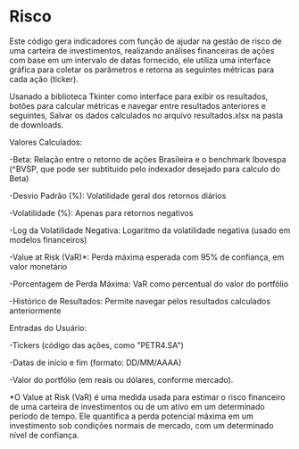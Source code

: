 # Risco
Este código gera indicadores com função de ajudar na gestão de risco de uma carteira de investimentos, realizando análises financeiras de ações com base em um intervalo de datas fornecido, ele utiliza uma interface gráfica para coletar os parâmetros e retorna as seguintes métricas para cada ação (ticker).

Usanado a biblioteca Tkinter como interface para exibir os resultados, botões para calcular métricas e navegar entre resultados anteriores e seguintes, Salvar os dados calculados no arquivo resultados.xlsx na pasta de downloads.

Valores Calculados: 

-Beta: Relação entre o retorno de ações Brasileira e o benchmark Ibovespa (^BVSP, que pode ser subtituido pelo indexador desejado para calculo do Beta)

-Desvio Padrão (%): Volatilidade geral dos retornos diários

-Volatilidade (%): Apenas para retornos negativos

-Log da Volatilidade Negativa: Logaritmo da volatilidade negativa (usado em modelos financeiros)

-Value at Risk (VaR)*: Perda máxima esperada com 95% de confiança, em valor monetário

-Porcentagem de Perda Máxima: VaR como percentual do valor do portfólio 

-Histórico de Resultados: Permite navegar pelos resultados calculados anteriormente

Entradas do Usuário: 

-Tickers (código das ações, como "PETR4.SA")

-Datas de início e fim (formato: DD/MM/AAAA)

-Valor do portfólio (em reais ou dólares, conforme mercado).

*O Value at Risk (VaR) é uma medida usada para estimar o risco financeiro de uma carteira de investimentos ou de um ativo em um determinado período de tempo. Ele quantifica a perda potencial máxima em um investimento sob condições normais de mercado, com um determinado nível de confiança.
